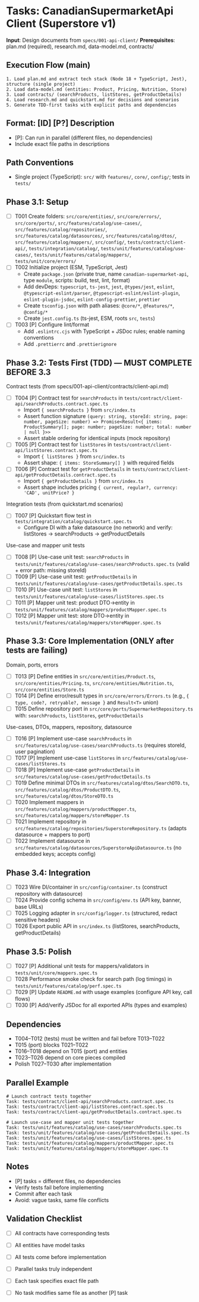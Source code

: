# Tasks: CanadianSupermarketApi Client (Superstore v1)

**Input**: Design documents from `specs/001-api-client/`
**Prerequisites**: plan.md (required), research.md, data-model.md, contracts/

## Execution Flow (main)

```
1. Load plan.md and extract tech stack (Node 18 + TypeScript, Jest), structure (single project)
2. Load data-model.md (entities: Product, Pricing, Nutrition, Store)
3. Load contracts/ (searchProducts, listStores, getProductDetails)
4. Load research.md and quickstart.md for decisions and scenarios
5. Generate TDD-first tasks with explicit paths and dependencies
```

## Format: [ID] [P?] Description

- [P]: Can run in parallel (different files, no dependencies)
- Include exact file paths in descriptions

## Path Conventions

- Single project (TypeScript): `src/` with `features/`, `core/`, `config/`; tests in `tests/`

## Phase 3.1: Setup

- [ ] T001 Create folders: `src/core/entities/`, `src/core/errors/`, `src/core/ports/`, `src/features/catalog/use-cases/`, `src/features/catalog/repositories/`, `src/features/catalog/datasources/`, `src/features/catalog/dtos/`, `src/features/catalog/mappers/`, `src/config/`, `tests/contract/client-api/`, `tests/integration/catalog/`, `tests/unit/features/catalog/use-cases/`, `tests/unit/features/catalog/mappers/`, `tests/unit/core/errors/`
- [ ] T002 Initialize project (ESM, TypeScript, Jest)
  - Create `package.json` (private true, name `canadian-supermarket-api`, type `module`, scripts: build, test, lint, format)
  - Add devDeps: `typescript`, `ts-jest`, `jest`, `@types/jest`, `eslint`, `@typescript-eslint/parser`, `@typescript-eslint/eslint-plugin`, `eslint-plugin-jsdoc`, `eslint-config-prettier`, `prettier`
  - Create `tsconfig.json` with path aliases: `@core/*`, `@features/*`, `@config/*`
  - Create `jest.config.ts` (ts-jest, ESM, roots `src`, `tests`)
- [ ] T003 [P] Configure lint/format
  - Add `.eslintrc.cjs` with TypeScript + JSDoc rules; enable naming conventions
  - Add `.prettierrc` and `.prettierignore`

## Phase 3.2: Tests First (TDD) — MUST COMPLETE BEFORE 3.3

Contract tests (from specs/001-api-client/contracts/client-api.md)
- [ ] T004 [P] Contract test for `searchProducts` in `tests/contract/client-api/searchProducts.contract.spec.ts`
  - Import `{ searchProducts }` from `src/index.ts`
  - Assert function signature `(query: string, storeId: string, page: number, pageSize: number) => Promise<Result<{ items: ProductSummary[]; page: number; pageSize: number; total: number | null }>>`
  - Assert stable ordering for identical inputs (mock repository)
- [ ] T005 [P] Contract test for `listStores` in `tests/contract/client-api/listStores.contract.spec.ts`
  - Import `{ listStores }` from `src/index.ts`
  - Assert shape: `{ items: StoreSummary[] }` with required fields
- [ ] T006 [P] Contract test for `getProductDetails` in `tests/contract/client-api/getProductDetails.contract.spec.ts`
  - Import `{ getProductDetails }` from `src/index.ts`
  - Assert shape includes pricing `{ current, regular?, currency: 'CAD', unitPrice? }`

Integration tests (from quickstart.md scenarios)
- [ ] T007 [P] Quickstart flow test in `tests/integration/catalog/quickstart.spec.ts`
  - Configure DI with a fake datasource (no network) and verify: listStores → searchProducts → getProductDetails

Use-case and mapper unit tests
- [ ] T008 [P] Use-case unit test: `searchProducts` in `tests/unit/features/catalog/use-cases/searchProducts.spec.ts` (valid + error path: missing storeId)
- [ ] T009 [P] Use-case unit test: `getProductDetails` in `tests/unit/features/catalog/use-cases/getProductDetails.spec.ts`
- [ ] T010 [P] Use-case unit test: `listStores` in `tests/unit/features/catalog/use-cases/listStores.spec.ts`
- [ ] T011 [P] Mapper unit test: product DTO→entity in `tests/unit/features/catalog/mappers/productMapper.spec.ts`
- [ ] T012 [P] Mapper unit test: store DTO→entity in `tests/unit/features/catalog/mappers/storeMapper.spec.ts`

## Phase 3.3: Core Implementation (ONLY after tests are failing)

Domain, ports, errors
- [ ] T013 [P] Define entities in `src/core/entities/Product.ts`, `src/core/entities/Pricing.ts`, `src/core/entities/Nutrition.ts`, `src/core/entities/Store.ts`
- [ ] T014 [P] Define error/result types in `src/core/errors/Errors.ts` (e.g., `{ type, code?, retryable?, message }` and `Result<T>` union)
- [ ] T015 Define repository port in `src/core/ports/SupermarketRepository.ts` with: `searchProducts`, `listStores`, `getProductDetails`

Use-cases, DTOs, mappers, repository, datasource
- [ ] T016 [P] Implement use-case `searchProducts` in `src/features/catalog/use-cases/searchProducts.ts` (requires storeId, user pagination)
- [ ] T017 [P] Implement use-case `listStores` in `src/features/catalog/use-cases/listStores.ts`
- [ ] T018 [P] Implement use-case `getProductDetails` in `src/features/catalog/use-cases/getProductDetails.ts`
- [ ] T019 Define minimal DTOs in `src/features/catalog/dtos/SearchDTO.ts`, `src/features/catalog/dtos/ProductDTO.ts`, `src/features/catalog/dtos/StoreDTO.ts`
- [ ] T020 Implement mappers in `src/features/catalog/mappers/productMapper.ts`, `src/features/catalog/mappers/storeMapper.ts`
- [ ] T021 Implement repository in `src/features/catalog/repositories/SuperstoreRepository.ts` (adapts datasource + mappers to port)
- [ ] T022 Implement datasource in `src/features/catalog/datasources/SuperstoreApiDatasource.ts` (no embedded keys; accepts config)

## Phase 3.4: Integration

- [ ] T023 Wire DI/container in `src/config/container.ts` (construct repository with datasource)
- [ ] T024 Provide config schema in `src/config/env.ts` (API key, banner, base URLs)
- [ ] T025 Logging adapter in `src/config/logger.ts` (structured, redact sensitive headers)
- [ ] T026 Export public API in `src/index.ts` (listStores, searchProducts, getProductDetails)

## Phase 3.5: Polish

- [ ] T027 [P] Additional unit tests for mappers/validators in `tests/unit/core/mappers.spec.ts`
- [ ] T028 Performance smoke check for search path (log timings) in `tests/unit/features/catalog/perf.spec.ts`
- [ ] T029 [P] Update `README.md` with usage examples (configure API key, call flows)
- [ ] T030 [P] Add/verify JSDoc for all exported APIs (types and examples)

## Dependencies

- T004–T012 (tests) must be written and fail before T013–T022
- T015 (port) blocks T021–T022
- T016–T018 depend on T015 (port) and entities
- T023–T026 depend on core pieces compiled
- Polish T027–T030 after implementation

## Parallel Example

```
# Launch contract tests together
Task: tests/contract/client-api/searchProducts.contract.spec.ts
Task: tests/contract/client-api/listStores.contract.spec.ts
Task: tests/contract/client-api/getProductDetails.contract.spec.ts

# Launch use-case and mapper unit tests together
Task: tests/unit/features/catalog/use-cases/searchProducts.spec.ts
Task: tests/unit/features/catalog/use-cases/getProductDetails.spec.ts
Task: tests/unit/features/catalog/use-cases/listStores.spec.ts
Task: tests/unit/features/catalog/mappers/productMapper.spec.ts
Task: tests/unit/features/catalog/mappers/storeMapper.spec.ts
```

## Notes

- [P] tasks = different files, no dependencies
- Verify tests fail before implementing
- Commit after each task
- Avoid: vague tasks, same file conflicts

## Validation Checklist

- [ ] All contracts have corresponding tests
- [ ] All entities have model tasks
- [ ] All tests come before implementation
- [ ] Parallel tasks truly independent
- [ ] Each task specifies exact file path
- [ ] No task modifies same file as another [P] task

